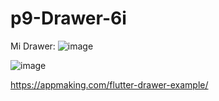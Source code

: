 # p9-Drawer-6i

Mi Drawer:
![image](https://github.com/JonatanMVJ/act9/assets/143743615/82a7d6c7-cba2-413e-8046-58c7d2e15ec5)

![image](https://github.com/JonatanMVJ/act9/assets/143743615/c5c0e462-5303-49c7-82a9-f30bf7982571)


https://appmaking.com/flutter-drawer-example/

